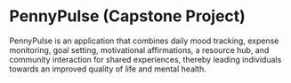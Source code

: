 # PennyPulse (Capstone Project)

PennyPulse is an application that combines daily mood tracking, expense monitoring, goal setting, motivational affirmations, 
a resource hub, and community interaction for shared experiences, thereby leading individuals towards an improved quality of life and mental health.
